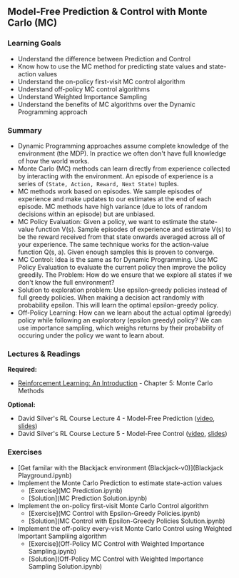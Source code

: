 ## Model-Free Prediction & Control with Monte Carlo (MC)


### Learning Goals

- Understand the difference between Prediction and Control
- Know how to use the MC method for predicting state values and state-action values
- Understand the on-policy first-visit MC control algorithm
- Understand off-policy MC control algorithms
- Understand Weighted Importance Sampling
- Understand the benefits of MC algorithms over the Dynamic Programming approach


### Summary

- Dynamic Programming approaches assume complete knowledge of the environment (the MDP). In practice we often don't have full knowledge of how the world works.
- Monte Carlo (MC) methods can learn directly from experience collected by interacting with the environment. An episode of experience is a series of `(State, Action, Reward, Next State)` tuples.
- MC methods work based on episodes. We sample episodes of experience and make updates to our estimates at the end of each episode. MC methods have high variance (due to lots of random decisions within an episode) but are unbiased.
- MC Policy Evaluation: Given a policy, we want to estimate the state-value function V(s). Sample episodes of experience and estimate V(s) to be the reward received from that state onwards averaged across all of your experience. The same technique works for the action-value function Q(s, a). Given enough samples this is proven to converge.
- MC Control: Idea is the same as for Dynamic Programming. Use MC Policy Evaluation to evaluate the current policy then improve the policy greedily. The Problem: How do we ensure that we explore all states if we don't know the full environment?
- Solution to exploration problem: Use epsilon-greedy policies instead of full greedy policies. When making a decision act randomly with probability epsilon. This will learn the optimal epsilon-greedy policy.
- Off-Policy Learning: How can we learn about the actual optimal (greedy) policy while following an exploratory (epsilon greedy) policy? We can use importance sampling, which weighs returns by their probability of occuring under the policy we want to learn about.


### Lectures & Readings

**Required:**

- [Reinforcement Learning: An Introduction](https://www.dropbox.com/s/d6fyn4a5ag3atzk/bookdraft2016aug.pdf) - Chapter 5: Monte Carlo Methods


**Optional:**

- David Silver's RL Course Lecture 4 - Model-Free Prediction ([video](https://www.youtube.com/watch?v=PnHCvfgC_ZA), [slides](http://www0.cs.ucl.ac.uk/staff/d.silver/web/Teaching_files/MC-TD.pdf))
- David Silver's RL Course Lecture 5 - Model-Free Control ([video](https://www.youtube.com/watch?v=0g4j2k_Ggc4), [slides](http://www0.cs.ucl.ac.uk/staff/d.silver/web/Teaching_files/control.pdf))


### Exercises

- [Get familar with the Blackjack environment (Blackjack-v0)](Blackjack Playground.ipynb)
- Implement the Monte Carlo Prediction to estimate state-action values
  - [Exercise](MC Prediction.ipynb)
  - [Solution](MC Prediction Solution.ipynb)
- Implement the on-policy first-visit Monte Carlo Control algorithm
  - [Exercise](MC Control with Epsilon-Greedy Policies.ipynb)
  - [Solution](MC Control with Epsilon-Greedy Policies Solution.ipynb)
- Implement the off-policy every-visit Monte Carlo Control using Weighted Important Sampliing algorithm
  - [Exercise](Off-Policy MC Control with Weighted Importance Sampling.ipynb)
  - [Solution](Off-Policy MC Control with Weighted Importance Sampling Solution.ipynb)
